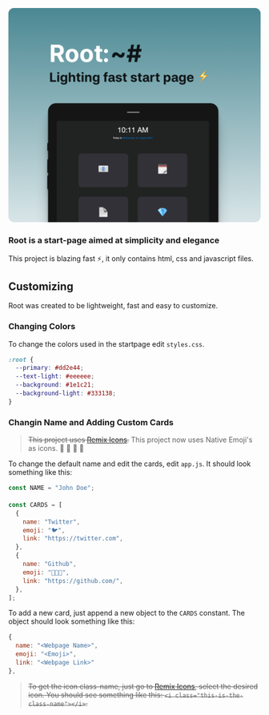![](./assets/header.png)

### Root is a start-page aimed at simplicity and elegance

This project is blazing fast :zap:, it only contains html, css and javascript files.

## Customizing

Root was created to be lightweight, fast and easy to customize.

### Changing Colors

To change the colors used in the startpage edit `styles.css`.

```css
:root {
  --primary: #dd2e44;
  --text-light: #eeeeee;
  --background: #1e1c21;
  --background-light: #333138;
}
```

### Changin Name and Adding Custom Cards

> ~~This project uses [Remix Icons](https://remixicon.com/).~~ This project now uses Native Emoji's as icons. 🤙 🤙 🤙 🤙

To change the default name and edit the cards, edit `app.js`. It should look something like this:

```js
const NAME = "John Doe";

const CARDS = [
  {
    name: "Twitter",
    emoji: "🐦",
    link: "https://twitter.com",
  },
  {
    name: "Github",
    emoji: "🧑🏻‍💻",
    link: "https://github.com/",
  },
];
```

To add a new card, just append a new object to the `CARDS` constant. The object should look something like this:

```js
{
  name: "<Webpage Name>",
  emoji: "<Emoji>",
  link: "<Webpage Link>"
},
```

> ~~To get the icon class-name, just go to [Remix Icons](https://remixicon.com/), select the desired icon. You should see something like this: `<i class="this-is-the-class-name"></i>`.~~
